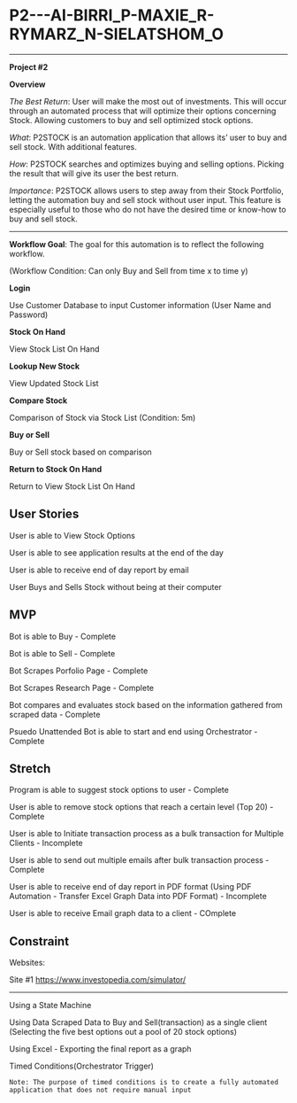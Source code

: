 # P2---AI-BIRRI_P-MAXIE_R-RYMARZ_N-SIELATSHOM_O
------------------------------------------------

**Project #2**

**Overview**

_The Best Return_: User will make the most out of investments. 
This will occur through an automated process that will optimize their options concerning Stock.
Allowing customers to buy and sell optimized stock options.

_What_: P2STOCK is an automation application that allows its’ user to buy and sell stock. With additional features.

_How_: P2STOCK searches and optimizes buying and selling options. Picking the result that will give its user the best return.

_Importance_: P2STOCK allows users to step away from their Stock Portfolio, letting the automation buy and sell stock without user input. This feature is especially useful to those who do not have the desired time or know-how to buy and sell stock. 

----

**Workflow Goal**: The goal for this automation is to reflect the following workflow.

(Workflow Condition: Can only Buy and Sell from time x to time y)

**Login**

Use Customer Database to input Customer information (User Name and Password)

**Stock On Hand**

View Stock List On Hand

**Lookup New Stock**

View Updated Stock List

**Compare Stock**

Comparison of Stock via Stock List (Condition: 5m)

**Buy or Sell**

Buy or Sell stock based on comparison

**Return to Stock On Hand**

Return to View Stock List On Hand

**User Stories**
---

User is able to View Stock Options

User is able to see application results at the end of the day

User is able to receive end of day report by email

User Buys and Sells Stock without being at their computer

MVP
--------------

Bot is able to Buy - Complete

Bot is able to Sell - Complete

Bot Scrapes Porfolio Page - Complete

Bot Scrapes Research Page - Complete

Bot compares and evaluates stock based on the information gathered from scraped data - Complete

Psuedo Unattended Bot is able to start and end using Orchestrator - Complete

**Stretch**
--------------
Program is able to suggest stock options to user - Complete

User is able to remove stock options that reach a certain level (Top 20) - Complete 

User is able to Initiate transaction process as a bulk transaction for Multiple Clients - Incomplete

User is able to send out multiple emails after bulk transaction process - Complete

User is able to receive end of day report in PDF format (Using PDF Automation - Transfer Excel Graph Data into PDF Format) - Incomplete

User is able to receive Email graph data to a client - COmplete

**Constraint**
--------------
Websites:

Site #1
https://www.investopedia.com/simulator/

----

Using a State Machine

Using Data Scraped Data to Buy and Sell(transaction) as a single client (Selecting the five best options out a pool of 20 stock options)

Using Excel - Exporting the final report as a graph

Timed Conditions(Orchestrator Trigger)

	Note: The purpose of timed conditions is to create a fully automated application that does not require manual input
